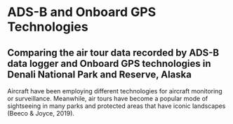# ADS-B and Onboard GPS Technologies

## Comparing the air tour data recorded by ADS-B data logger and Onboard GPS technologies in Denali National Park and Reserve, Alaska

Aircraft have been employing different technologies for aircraft monitoring or surveillance. Meanwhile, air tours have become a popular mode of sightseeing in many parks and protected areas that have iconic landscapes (Beeco & Joyce, 2019). 
